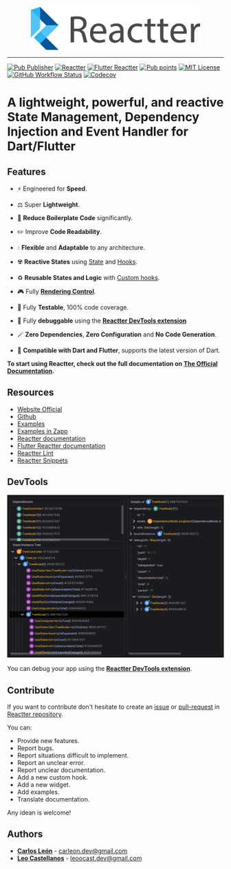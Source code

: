 <p align="center">
  <img src="https://raw.githubusercontent.com/2devs-team/reactter_assets/main/reactter_logo_full.png" height="100" alt="Reactter" />
</p>

____

[![Pub Publisher](https://img.shields.io/pub/publisher/reactter?color=013d6d&labelColor=01579b)](https://pub.dev/publishers/2devs.io/packages)
[![Reactter](https://img.shields.io/pub/v/reactter?color=1d7fac&labelColor=29b6f6&label=reactter&logo=dart)](https://pub.dev/packages/reactter)
[![Flutter Reactter](https://img.shields.io/pub/v/flutter_reactter?color=1d7fac&labelColor=29b6f6&label=flutter_reactter&logo=flutter)](https://pub.dev/packages/flutter_reactter)
[![Pub points](https://img.shields.io/pub/points/reactter?color=196959&labelColor=23967F&logo=dart)](https://pub.dev/packages/reactter/score)
[![MIT License](https://img.shields.io/github/license/2devs-team/reactter?color=a85f00&labelColor=F08700&logoColor=fff&logo=Open%20Source%20Initiative)](https://github.com/2devs-team/reactter/blob/master/LICENSE)
[![GitHub Workflow Status](https://img.shields.io/github/actions/workflow/status/2devs-team/reactter/dart.yml?branch=master)](https://github.com/2devs-team/reactter/actions)
[![Codecov](https://img.shields.io/codecov/c/github/2devs-team/reactter?logo=codecov)](https://app.codecov.io/gh/2devs-team/reactter)

# A lightweight, powerful, and reactive State Management, Dependency Injection and Event Handler for Dart/Flutter

## Features

- ⚡️ Engineered for **Speed**.
- ⚖️ Super **Lightweight**.
- 📏 **Reduce Boilerplate Code** significantly.
- ✏️ Improve **Code Readability**.
- 💧 **Flexible** and **Adaptable** to any architecture.
- ☢️ **Reactive States** using [State](https://2devs-team.github.io/reactter/classes/rt_state_base) and [Hooks](https://2devs-team.github.io/reactter/core_concepts/hooks).
- ♻️ **Reusable States and Logic** with [Custom hooks]([#custom-hooks](https://2devs-team.github.io/reactter/core_concepts/hooks/#custom-hook)).
- 🎮 Fully **[Rendering Control]([#rendering-control](https://2devs-team.github.io/reactter/core_concepts/rendering_control))**.
- 🧪 Fully **Testable**, 100% code coverage.
- 🔬 Fully **debuggable** using the **[Reactter DevTools extension](https://2devs-team.github.io/reactter/devtools_extension)**
- 🪄 **Zero Dependencies**, **Zero Configuration** and **No Code Generation**.

- 💙 **Compatible with Dart and Flutter**, supports the latest version of Dart.

**To start using Reactter, check out the full documentation on [The Official Documentation](https://2devs-team.github.io/reactter).**

## Resources

- [Website Official](https://2devs-team.github.io/reactter)
- [Github](https://github.com/2devs-team/reactter)
- [Examples](https://github.com/2devs-team/reactter/tree/master/packages/flutter_reactter/example)
- [Examples in Zapp](https://zapp.run/pub/flutter_reactter)
- [Reactter documentation](https://pub.dev/documentation/reactter/latest)
- [Flutter Reactter documentation](https://pub.dev/documentation/flutter_reactter/latest)
- [Reactter Lint](https://pub.dev/packages/reactter_lint)
- [Reactter Snippets](https://marketplace.visualstudio.com/items?itemName=CarLeonDev.reacttersnippets)

## DevTools

![Reactter DevTools](https://raw.githubusercontent.com/2devs-team/reactter_assets/refs/heads/main/devtools.png)

You can debug your app using the **[Reactter DevTools extension](https://2devs-team.github.io/reactter/devtools_extension)**.

## Contribute

If you want to contribute don't hesitate to create an [issue](https://github.com/2devs-team/reactter/issues/new) or [pull-request](https://github.com/2devs-team/reactter/pulls) in [Reactter repository](https://github.com/2devs-team/reactter).

You can:

- Provide new features.
- Report bugs.
- Report situations difficult to implement.
- Report an unclear error.
- Report unclear documentation.
- Add a new custom hook.
- Add a new widget.
- Add examples.
- Translate documentation.

Any idean is welcome!

## Authors

- **[Carlos León](https://twitter.com/CarLeonDev)** - <carleon.dev@gmail.com>
- **[Leo Castellanos](https://twitter.com/leoocast10)** - <leoocast.dev@gmail.com>

